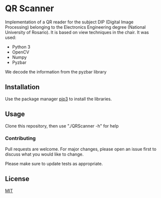 # QR Scanner
Implementation of a QR reader for the subject DIP (Digital Image Processing) belonging to the Electronics Engineering degree (National University of Rosario). It is based on view techniques in the chair. It was used:
- Python 3
- OpenCV
- Numpy
- Pyzbar

We decode the information from the pyzbar library

## Installation
Use the package manager [pip3](https://pip.pypa.io/en/stable/) to install the libraries.

## Usage 
Clone this repository, then use "./QRScanner -h" for help

### Contributing
Pull requests are welcome. For major changes, please open an issue first to discuss what you would like to change.

Please make sure to update tests as appropriate.

## License
[MIT](https://choosealicense.com/licenses/mit/)
